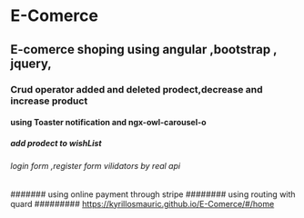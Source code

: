 # E-Comerce
## E-comerce shoping using angular ,bootstrap , jquery,
### Crud operator added and deleted prodect,decrease and increase product
#### using Toaster notification and ngx-owl-carousel-o
##### add prodect to wishList
###### login form ,register form vilidators by real api
####### using online payment through stripe
######## using routing with quard 
######### https://kyrillosmauric.github.io/E-Comerce/#/home
